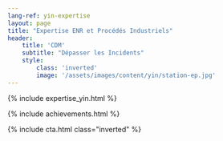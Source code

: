 ```yaml
---
lang-ref: yin-expertise
layout: page
title: "Expertise ENR et Procédés Industriels"
header:
    title: 'CDM'
    subtitle: "Dépasser les Incidents"
    style:
        class: 'inverted'
        image: '/assets/images/content/yin/station-ep.jpg'
---
```


{% include expertise_yin.html %}

{% include achievements.html %}

{% include cta.html class="inverted" %}
